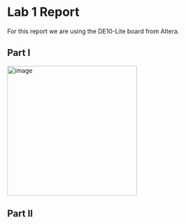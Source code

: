 # Lab 1 Report

For this report we are using the DE10-Lite board from Altera.

## Part I

<img width="300" alt="image" src="https://github.com/user-attachments/assets/4e8c4d58-e774-457a-a089-250d0a2c3bda" />

## Part II


